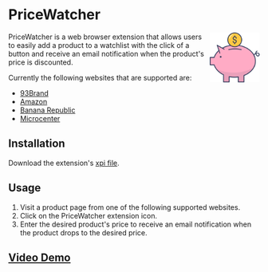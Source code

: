 # PriceWatcher 
<img src="popup/icons/piggy-bank-512.png" align="right" alt="PriceWatcher Logo" width="100" height="100">

PriceWatcher is a web browser extension that allows users to easily add a product to a watchlist with the click of a button and receive an email notification when the product's price is discounted. 

Currently the following websites that are supported are: 
* [93Brand](https://93brand.com/)
* [Amazon](https://amazon.com/)
* [Banana Republic](https://bananarepublic.gap.com/)
* [Microcenter](https://www.microcenter.com/)

## Installation
Download the extension's [xpi file](/pricewatcher-1.0-fx.xpi).

## Usage
1. Visit a product page from one of the following supported websites.
2. Click on the PriceWatcher extension icon.
3. Enter the desired product's price to receive an email notification when the product drops to the desired price.

## [Video Demo](https://jesusl1.github.io/portfolio/#PriceWatcher)